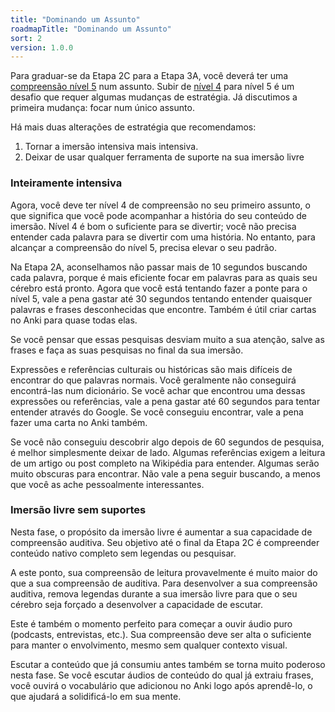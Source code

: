 ```yaml
---
title: "Dominando um Assunto"
roadmapTitle: "Dominando um Assunto"
sort: 2
version: 1.0.0
---
```


Para graduar-se da Etapa 2C para a Etapa 3A, você deverá ter uma [compreensão nível 5][level-5] num assunto. Subir de [nível 4][level-4] para nível 5 é um desafio que requer algumas mudanças de estratégia. Já discutimos a primeira mudança: focar num único assunto.

Há mais duas alterações de estratégia que recomendamos:
1. Tornar a imersão intensiva mais intensiva.
1. Deixar de usar qualquer ferramenta de suporte na sua imersão livre

### Inteiramente intensiva
Agora, você deve ter nível 4 de compreensão no seu primeiro assunto, o que significa que você pode acompanhar a história do seu conteúdo de imersão. Nível 4 é bom o suficiente para se divertir; você não precisa entender cada palavra para se divertir com uma história. No entanto, para alcançar a compreensão do nível 5, precisa elevar o seu padrão.

Na Etapa 2A, aconselhamos não passar mais de 10 segundos buscando cada palavra, porque é mais eficiente focar em palavras para as quais seu cérebro está pronto. Agora que você está tentando fazer a ponte para o nível 5, vale a pena gastar até 30 segundos tentando entender quaisquer palavras e frases desconhecidas que encontre. Também é útil criar cartas no Anki para quase todas elas.

Se você pensar que essas pesquisas desviam muito a sua atenção, salve as frases e faça as suas pesquisas no final da sua imersão.

Expressões e referências culturais ou históricas são mais difíceis de encontrar do que palavras normais. Você geralmente não conseguirá encontrá-las num dicionário. Se você achar que encontrou uma dessas expressões ou referências, vale a pena gastar até 60 segundos para tentar entender através do Google. Se você conseguiu encontrar, vale a pena fazer uma carta no Anki também.

Se você não conseguiu descobrir algo depois de 60 segundos de pesquisa, é melhor simplesmente deixar de lado. Algumas referências exigem a leitura de um artigo ou post completo na Wikipédia para entender. Algumas serão muito obscuras para encontrar. Não vale a pena seguir buscando, a menos que você as ache pessoalmente interessantes.

### Imersão livre sem suportes
Nesta fase, o propósito da imersão livre é aumentar a sua capacidade de compreensão auditiva. Seu objetivo até o final da Etapa 2C é compreender conteúdo nativo completo sem legendas ou pesquisar.

A este ponto, sua compreensão de leitura provavelmente é muito maior do que a sua compreensão de auditiva. Para desenvolver a sua compreensão auditiva, remova legendas durante a sua imersão livre para que o seu cérebro seja forçado a desenvolver a capacidade de escutar.

Este é também o momento perfeito para começar a ouvir áudio puro (podcasts, entrevistas, etc.). Sua compreensão deve ser alta o suficiente para manter o envolvimento, mesmo sem qualquer contexto visual.

Escutar a conteúdo que já consumiu antes também se torna muito poderoso nesta fase. Se você escutar áudios de conteúdo do qual já extraiu frases, você ouvirá o vocabulário que adicionou no Anki logo após aprendê-lo, o que ajudará a solidificá-lo em sua mente.

[level-4]: /simplified/stage-2/a/measure-comprehension#Level-4-Story
[level-5]: /simplified/stage-2/a/measure-comprehension#Level-5-Comfortable

